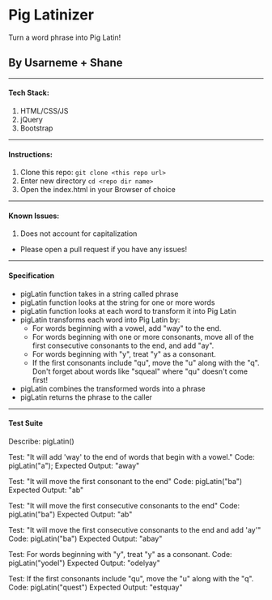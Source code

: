 # Pig Latinizer

Turn a word phrase into Pig Latin!
## By Usarneme + Shane

---
#### Tech Stack:
1. HTML/CSS/JS
2. jQuery
3. Bootstrap
---
#### Instructions:
1. Clone this repo: `git clone <this repo url>`
2. Enter new directory `cd <repo dir name>`
3. Open the index.html in your Browser of choice
---
#### Known Issues:
1. Does not account for capitalization
* Please open a pull request if you have any issues!
---

#### Specification
* pigLatin function takes in a string called phrase
* pigLatin function looks at the string for one or more words
* pigLatin function looks at each word to transform it into Pig Latin
* pigLatin transforms each word into Pig Latin by:
  * For words beginning with a vowel, add "way" to the end.
  * For words beginning with one or more consonants, move all of the first consecutive consonants to the end, and add "ay".
  * For words beginning with "y", treat "y" as a consonant.
  * If the first consonants include "qu", move the "u" along with the "q". Don't forget about words like "squeal" where "qu" doesn't come first!
* pigLatin combines the transformed words into a phrase
* pigLatin returns the phrase to the caller

---
#### Test Suite
Describe: pigLatin()

  Test: "It will add 'way' to the end of words that begin with a vowel."
  Code: pigLatin("a");
  Expected Output: "away"

  Test: "It will move the first consonant to the end"
  Code: pigLatin("ba")
  Expected Output: "ab"

  Test: "It will move the first consecutive consonants to the end"
  Code: pigLatin("ba")
  Expected Output: "ab"

  Test: "It will move the first consecutive consonants to the end and add 'ay'"
  Code: pigLatin("ba")
  Expected Output: "abay"

  Test: For words beginning with "y", treat "y" as a consonant.
  Code: pigLatin("yodel")
  Expected Output: "odelyay"

  Test: If the first consonants include "qu", move the "u" along with the "q".
  Code: pigLatin("quest")
  Expected Output: "estquay"
